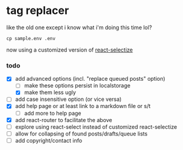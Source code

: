 # tag replacer

like the old one except i know what i'm doing this time lol?

`cp sample.env .env`


now using a customized version of [react-selectize](https://github.com/furqanZafar/react-selectize)


### todo
- [x] add advanced options (incl. "replace queued posts" option)
  - [ ] make these options persist in localstorage
  - [x] make them less ugly
- [ ] add case insensitive option (or vice versa)
- [x] add help page or at least link to a markdown file or s/t
  - [ ] add more to help page
- [x] add react-router to facilitate the above
- [ ] explore using react-select instead of customized react-selectize
- [ ] allow for collapsing of found posts/drafts/queue lists
- [ ] add copyright/contact info
